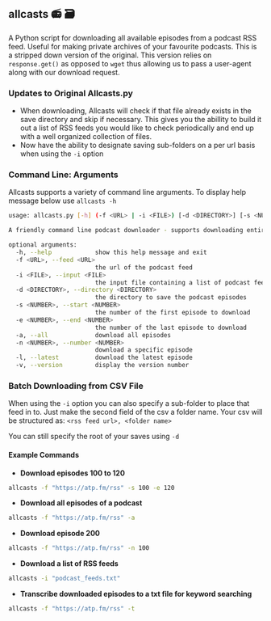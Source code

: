 ## allcasts 📻 🗃


A Python script for downloading all available episodes from a podcast RSS feed. Useful for making private archives of your favourite podcasts.
This is a stripped down version of the original.
This version relies on `response.get()` as opposed to `wget` thus allowing us to pass a user-agent along with our download request. 

### Updates to Original Allcasts.py
* When downloading, Allcasts will check if that file already exists in the save directory and skip if necessary. This gives you the abillity to build it out a list of RSS feeds you would like to check periodically and end up with a well organized collection of files. 
* Now have the ability to designate saving sub-folders on a per url basis when using the `-i` option

### Command Line: Arguments

Allcasts supports a variety of command line arguments. To display help message below use `allcasts -h`

```bash
usage: allcasts.py [-h] (-f <URL> | -i <FILE>) [-d <DIRECTORY>] [-s <NUMBER>] [-e <NUMBER>] [-a] [-n <NUMBER>] [-l] [-v]

A friendly command line podcast downloader - supports downloading entire feeds, individual episodes, and a range of episodes

optional arguments:
  -h, --help            show this help message and exit
  -f <URL>, --feed <URL>
                        the url of the podcast feed
  -i <FILE>, --input <FILE>
                        the input file containing a list of podcast feeds
  -d <DIRECTORY>, --directory <DIRECTORY>
                        the directory to save the podcast episodes
  -s <NUMBER>, --start <NUMBER>
                        the number of the first episode to download
  -e <NUMBER>, --end <NUMBER>
                        the number of the last episode to download
  -a, --all             download all episodes
  -n <NUMBER>, --number <NUMBER>
                        download a specific episode
  -l, --latest          download the latest episode
  -v, --version         display the version number
```
### Batch Downloading from CSV File

When using the `-i` option you can also specify a sub-folder to place that feed in to. Just make the second field of the csv a folder name. Your csv will be structured as: `<rss feed url>, <folder name>`

You can still specify the root of your saves using `-d`

#### Example Commands

* **Download episodes 100 to 120**

```bash
allcasts -f "https://atp.fm/rss" -s 100 -e 120
```

* **Download all episodes of a podcast**

```bash
allcasts -f "https://atp.fm/rss" -a
```

* **Download episode 200**

```bash
allcasts -f "https://atp.fm/rss" -n 100
```

* **Download a list of RSS feeds**

```bash
allcasts -i "podcast_feeds.txt"
```

* **Transcribe downloaded episodes to a txt file for keyword searching**

```bash
allcasts -f "https://atp.fm/rss" -t
```
